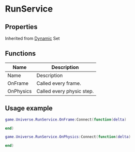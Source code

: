 # RunService

## Properties

Inherited from [Dynamic](https://docs.brickverse.co/bricklua-lua-references-manual/dymanic) Set

## Functions

<table data-header-hidden data-full-width="false"><thead><tr><th>Name</th><th>Description</th></tr></thead><tbody><tr><td>Name</td><td>Description</td></tr><tr><td>OnFrame</td><td>Called every frame.</td></tr><tr><td>OnPhysics</td><td>Called every physic step.</td></tr></tbody></table>

## Usage example

```lua
game.Universe.RunService.OnFrame:Connect(function(delta)

end)

game.Universe.RunService.OnPhysics:Connect(function(delta)

end)
```

